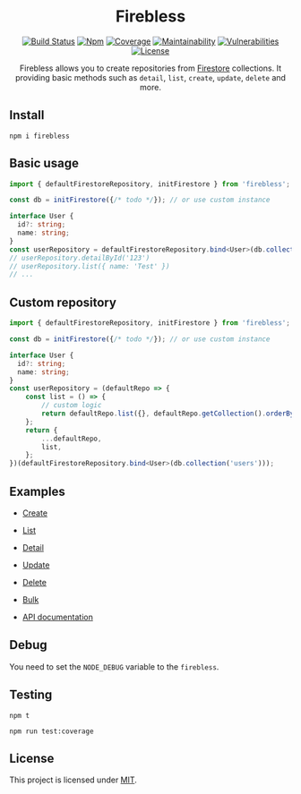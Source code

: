 <div align="center">


# Firebless
[![Build Status](https://img.shields.io/travis/com/stefan-prokop-cz/firebless/master.svg?style=flat-square)](https://travis-ci.com/stefan-prokop-cz/firebless)
[![Npm](https://img.shields.io/npm/v/firebless.svg?style=flat-square)](https://www.npmjs.com/package/firebless)
[![Coverage](https://img.shields.io/codeclimate/coverage/stefan-prokop-cz/firebless.svg?style=flat-square)](https://codeclimate.com/github/stefan-prokop-cz/firebless)
[![Maintainability](https://img.shields.io/codeclimate/maintainability/stefan-prokop-cz/firebless.svg?style=flat-square)](https://codeclimate.com/github/stefan-prokop-cz/firebless)
[![Vulnerabilities](https://img.shields.io/snyk/vulnerabilities/github/stefan-prokop-cz/firebless.svg?style=flat-square)](https://snyk.io/test/github/stefan-prokop-cz/firebless?targetFile=package.json)
[![License](https://img.shields.io/github/license/stefan-prokop-cz/firebless.svg?style=flat-square)](https://github.com/stefan-prokop-cz/firebless/blob/master/LICENSE)

Firebless allows you to create repositories from [Firestore](https://cloud.google.com/firestore/) collections. It providing basic methods such as `detail`, `list`, `create`, `update`, `delete` and more.

</div>

## Install

```
npm i firebless
```

## Basic usage
```typescript
import { defaultFirestoreRepository, initFirestore } from 'firebless';

const db = initFirestore({/* todo */}); // or use custom instance

interface User {
  id?: string;
  name: string;
}
const userRepository = defaultFirestoreRepository.bind<User>(db.collection('users'));
// userRepository.detailById('123')
// userRepository.list({ name: 'Test' })
// ...
```

## Custom repository
```typescript
import { defaultFirestoreRepository, initFirestore } from 'firebless';

const db = initFirestore({/* todo */}); // or use custom instance

interface User {
  id?: string;
  name: string;
}
const userRepository = (defaultRepo => {
    const list = () => {
        // custom logic
        return defaultRepo.list({}, defaultRepo.getCollection().orderBy('name', 'asc'));
    };
    return {
        ...defaultRepo,
        list,
    };
})(defaultFirestoreRepository.bind<User>(db.collection('users')));
```

## Examples
- [Create](./CreateExample.md)
- [List](./ListExample.md)
- [Detail](./DetailExample.md)
- [Update](./UpdateExample.md)
- [Delete](./DeleteExample.md)
- [Bulk](./BulkExample.md)

- [API documentation](https://stefan-prokop-cz.github.io/firebless/)

## Debug

You need to set the `NODE_DEBUG` variable to the `firebless`.

## Testing

```
npm t

npm run test:coverage
```

## License

This project is licensed under [MIT](./LICENSE).
